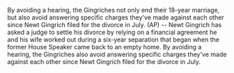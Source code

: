 By avoiding a hearing, the Gingriches not only end their 18-year marriage, but also avoid answering specific charges they've made against each other since Newt Gingrich filed for the divorce in July.
(AP) -- Newt Gingrich has asked a judge to settle his divorce by relying on a financial agreement he and his wife worked out during a six-year separation that began when the former House Speaker came back to an empty home.
By avoiding a hearing, the Gingriches also avoid answering specific charges they've made against each other since Newt Gingrich filed for the divorce in July.
